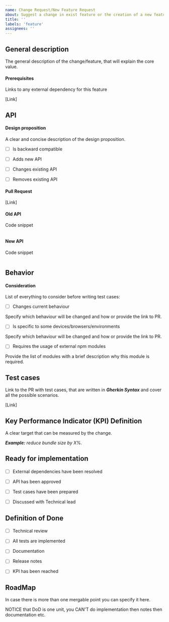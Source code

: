 ```yaml
---
name: Change Request/New Feature Request
about: Suggest a change in exist feature or the creation of a new feature
title: ''
labels: 'feature'
assignees: ''
---
```


## General description

The general description of the change/feature, that will explain the core value.

#### Prerequisites

Links to any external dependency for this feature

[Link]

## API

#### Design proposition

A clear and concise description of the design proposition.

- [ ] Is backward compatible

- [ ] Adds new API

- [ ] Changes existing API

- [ ] Removes existing API

#### Pull Request

[Link]

#### Old API

Code snippet

```typescript
```

#### New API

Code snippet

```typescript
```

## Behavior

#### Consideration

List of everything to consider before writing test cases:

- [ ] Changes current behaviour

Specify which behaviour will be changed and how or provide the link to PR.

- [ ] Is specific to some devices/browsers/environments

Specify which behaviour will be changed and how or provide the link to PR.

- [ ] Requires the usage of external npm modules

Provide the list of modules with a brief description why this module is required.

<!--
Describe the feature behavior the best you can using gherkin feature file
Link to PR or Gherkin snippet
-->

## Test cases

Link to the PR with test cases, that are written in _**Gherkin Syntax**_ and cover all the possible scenarios.

[Link]

## Key Performance Indicator (KPI) Definition

A clear target that can be measured by the change.

_**Example:** reduce bundle size by X%._

## Ready for implementation

####

- [ ] External dependencies have been resolved

- [ ] API has been approved

- [ ] Test cases have been prepared

- [ ] Discussed with Technical lead

## Definition of Done

####

- [ ] Technical review

- [ ] All tests are implemented <!-- automatic testing -->

- [ ] Documentation

- [ ] Release notes

- [ ] KPI has been reached

## RoadMap

In case there is more than one mergable point you can specify it here.

NOTICE that DoD is one unit, you CAN'T do implementation then notes then documentation etc.
